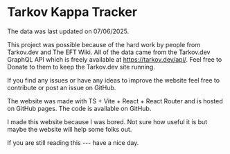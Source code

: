 # Tarkov Kappa Tracker

The data was last updated on 07/06/2025.

This project was possible because of the hard work by people from Tarkov.dev and The EFT Wiki. All of the data came from the Tarkov.dev GraphQL API which is freely available at https://tarkov.dev/api/. Feel free to Donate to them to keep the Tarkov.dev site running.

If you find any issues or have any ideas to improve the website feel free to contribute or post an issue on GitHub.

The website was made with TS + Vite + React + React Router and is hosted on GitHub pages. The code is available on GitHub.

I made this website because I was bored. Not sure how useful it is but maybe the website will help some folks out.

If you are still reading this --- have a nice day.